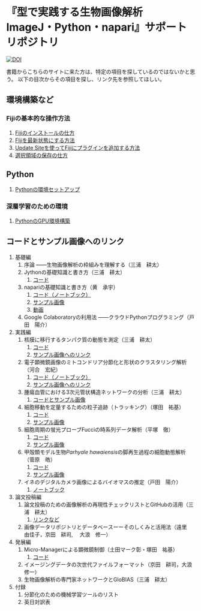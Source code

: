 # 『型で実践する生物画像解析　ImageJ・Python・napari』サポートリポジトリ

[![DOI](https://zenodo.org/badge/DOI/10.5281/zenodo.14930819.svg)](https://doi.org/10.5281/zenodo.14930819)

書籍からこちらのサイトに来た方は、特定の項目を探しているのではないかと思う。
以下の目次からその項目を探し、リンク先を参照してほしい。

## 環境構築など

### Fijiの基本的な操作方法

1. [Fijiのインストールの仕方](instructions/InstallingFiji.md)
2. [FIjiを最新状態にする方法](instructions/UpdatingFiji.md)
3. [Update Siteを使ってFijiにプラグインを追加する方法](instructions/InstallingPluginViaUpdateSites.md)
4. [選択領域の保存の仕方](instructions/savingROI.md)

## Python

1. [Pythonの環境セットアップ](huang/instructions/python_env_setup.md)

### 深層学習のための環境

1. [PythonのGPU環境構築](kawai/PythonのGPU環境構築.md)

## コードとサンプル画像へのリンク

1. 基礎編
   1. 序論 ――生物画像解析の枠組みを理解する（三浦　耕太）
   2. Jythonの基礎知識と書き方（三浦　耕太）
      1. [コード](miura/JythonBasics)
   3. napariの基礎知識と書き方（黄　承宇）
      1. [コード（ノートブック）](huang/code/sample_code.ipynb)
      2. [サンプル画像](huang/code/sample_images)
      3. [動画](/Users/miura/Dropbox/20230200_Yodosha/Yodosha-BIASBook2024/huang/napari-animation)
   4. Google Colaboratoryの利用法 ――クラウドPythonプログラミング（戸田　陽介）
2. 実践編
   1. 核膜に移行するタンパク質の動態を測定（三浦　耕太）
      1. [コード](miura/module_Nucleus)
      1. [サンプル画像へのリンク](miura/module_Nucleus/README.md)
   2. 電子顕微鏡画像のミトコンドリア分節化と形状のクラスタリング解析（河合　宏紀）
      1. [コード（ノートブック）](kawai/kawai.ipynb)
      1. [サンプル画像へのリンク](kawai/READ.me)
   3. 腫瘍血管における3次元管状構造ネットワークの分析（三浦　耕太）
      1. [コードとサンプル画像](miura/module_bloodVessels)
   4. 細胞移動を定量するための粒子追跡（トラッキング）（塚田　祐基）
      1. [コード](/tsukada/)
      2. [サンプル画像](/tsukada/croped_sample.tif)
   5. 細胞周期の蛍光プローブFucciの時系列データ解析（平塚　徹）
      1. [コード](hiratsuka/)
      1. [サンプル画像](hiratsuka/README.md)
   6. 甲殻類モデル生物*Parhyale hawaiensis*の脚再生過程の細胞動態解析（菅原　皓）
      1. [コード](sugawara/module_ELEPHANT)
      1. [サンプル画像](sugawara/README.md)
   7. イネのデジタルカメラ画像によるバイオマスの推定（戸田　陽介）
      1. [ノートブック](toda/実験医学（戸田担当分）.md)
3. 論文投稿編
   1. 論文投稿のための画像解析の再現性チェックリストとGitHubの活用（三浦　耕太）
      1. [リンクなど](miura/reproducibleMethods.md)
   2. 画像データリポジトリとデータベースーーそのしくみと活用法（遠里　由佳子，京田　耕司,　 大浪　修一）
4. 発展編
   1. Micro-Managerによる顕微鏡制御（土田マーク彰・塚田　祐基）
      1. [コード](tsuchida/)
   2. イメージングデータの次世代ファイルフォーマット（京田　耕司，大浪　修一）
   3. 生物画像解析の専門家ネットワークとGloBIAS（三浦　耕太）
5. 付録
   1. 分節化のための機械学習ツールのリスト
   2. 英日対訳表
